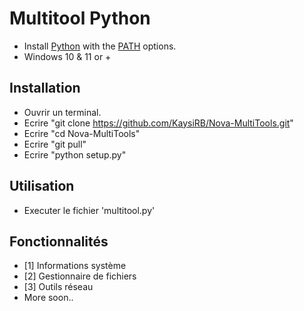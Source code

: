 # Multitool Python
- Install <a href="https://www.python.org/downloads/">Python</a> with the <a href="Img/Python_Path.png">PATH</a> options.<br>
- Windows 10 & 11 or +

## Installation
- Ouvrir un terminal.
- Ecrire "git clone https://github.com/KaysiRB/Nova-MultiTools.git"
- Ecrire "cd Nova-MultiTools"
- Ecrire "git pull"
- Ecrire "python setup.py"

## Utilisation
- Executer le fichier 'multitool.py'

## Fonctionnalités
- [1] Informations système
- [2] Gestionnaire de fichiers
- [3] Outils réseau
- More soon..
